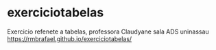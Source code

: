 # exerciciotabelas
Exercicio refenete a tabelas, professora Claudyane sala ADS uninassau
 https://rmbrafael.github.io/exerciciotabelas/
